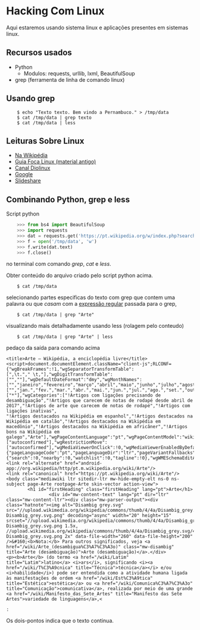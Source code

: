 # Hacking Com Linux

Aqui estaremos usando sistema linux e aplicações presentes em sistemas linux.

## Recursos usados

* Python
	- Modulos: requests, urllib, lxml, BeautifulSoup
* grep (ferramenta de linha de comando linux)

## Usando grep

```
	$ echo "Texto texto. Bem vindo a Pernambuco." > /tmp/data
	$ cat /tmp/data | grep texto
	$ cat /tmp/data | less
```

## Leituras Sobre Linux

* [Na Wikipédia](https://pt.wikipedia.org/wiki/Linux)
* [Guia Foca Linux (material antigo)](https://guiafoca.org/)
* [Canal Diolinux](https://www.diolinux.com.br/)
* [Google](https://www.google.com/)
* [Slideshare](https://pt.slideshare.net/fernando.palma/apostila-linux-bsico)

## Combinando Python, grep e less

Script python

```python
	>>> from bs4 import BeautifulSoup
	>>> import requests
	>>> dat = requests.get('https://pt.wikipedia.org/w/index.php?search=Arte&title=Especial%3APesquisar&wprov=acrw1_0')
	>>> f = open('/tmp/data', 'w')
	>>> f.write(dat.text)
	>>> f.close()
```

no terminal com comando *grep*, *cat* e *less*.


Obter conteúdo do arquivo criado pelo script python acima.
```
	$ cat /tmp/data
```

selecionando partes especificas do texto com grep que contem uma palavra ou que *casam* com a [expressão regular]() passada para o grep,

```
	$ cat /tmp/data | grep "Arte"
```

visualizando mais detalhadamente usando less (rolagem pelo conteudo)

```
	$ cat /tmp/data | grep "Arte" | less
```

pedaço da saída para comando acima

```
<title>Arte – Wikipédia, a enciclopédia livre</title>
<script>document.documentElement.className="client-js";RLCONF={"wgBreakFrames":!1,"wgSeparatorTransformTable":[",\t."," \t,"],"wgDigitTransformTable":["",""],"wgDefaultDateFormat":"dmy","wgMonthNames":["","janeiro","fevereiro","março","abril","maio","junho","julho","agosto","setembro","outubro","novembro","dezembro"],"wgMonthNamesShort":["","jan.","fev.","mar.","abr.","mai.","jun.","jul.","ago.","set.","out.","nov.","dez."],"wgRequestId":"XjgxzwpAICoAABUWjlAAAACU","wgCSPNonce":!1,"wgCanonicalNamespace":"","wgCanonicalSpecialPageName":!1,"wgNamespaceNumber":0,"wgPageName":"Arte","wgTitle":"Arte","wgCurRevisionId":56962048,"wgRevisionId":56962048,"wgArticleId":310,"wgIsArticle":!0,"wgIsRedirect":!1,"wgAction":"view","wgUserName":null,"wgUserGroups":["*"],"wgCategories":["!Artigos com ligações precisando de desambiguação","!Artigos que carecem de notas de rodapé desde abril de 2017","!Artigos de arte que carecem de notas de rodapé","!Artigos com ligações inativas",
"!Artigos destacados na Wikipédia em espanhol","!Artigos destacados na Wikipédia em catalão","!Artigos destacados na Wikipédia em macedônio","!Artigos destacados na Wikipédia em africâner","!Artigos bons na Wikipédia em galego","Arte"],"wgPageContentLanguage":"pt","wgPageContentModel":"wikitext","wgRelevantPageName":"Arte","wgRelevantArticleId":310,"wgIsProbablyEditable":!1,"wgRelevantPageIsProbablyEditable":!1,"wgRestrictionEdit":["autoconfirmed"],"wgRestrictionMove":["autoconfirmed"],"wgMediaViewerOnClick":!0,"wgMediaViewerEnabledByDefault":!0,"wgPopupsReferencePreviews":!1,"wgPopupsConflictsWithNavPopupGadget":!1,"wgVisualEditor":{"pageLanguageCode":"pt","pageLanguageDir":"ltr","pageVariantFallbacks":"pt"},"wgMFDisplayWikibaseDescriptions":{"search":!0,"nearby":!0,"watchlist":!0,"tagline":!0},"wgWMESchemaEditAttemptStepOversample":!1,"wgULSCurrentAutonym":"português","wgNoticeProject":"wikipedia","wgWikibaseItemId":"Q735",
<link rel="alternate" href="android-app://org.wikipedia/http/pt.m.wikipedia.org/wiki/Arte"/>
<link rel="canonical" href="https://pt.wikipedia.org/wiki/Arte"/>
<body class="mediawiki ltr sitedir-ltr mw-hide-empty-elt ns-0 ns-subject page-Arte rootpage-Arte skin-vector action-view">
        <h1 id="firstHeading" class="firstHeading" lang="pt">Arte</h1>
                <div id="mw-content-text" lang="pt" dir="ltr" class="mw-content-ltr"><div class="mw-parser-output"><div class="hatnote"><img alt="Disambig grey.svg" src="//upload.wikimedia.org/wikipedia/commons/thumb/4/4a/Disambig_grey.svg/20px-Disambig_grey.svg.png" decoding="async" width="20" height="15" srcset="//upload.wikimedia.org/wikipedia/commons/thumb/4/4a/Disambig_grey.svg/30px-Disambig_grey.svg.png 1.5x, //upload.wikimedia.org/wikipedia/commons/thumb/4/4a/Disambig_grey.svg/40px-Disambig_grey.svg.png 2x" data-file-width="260" data-file-height="200" />&#160;<b>Nota:</b> Para outros significados, veja <a href="/wiki/Arte_(desambigua%C3%A7%C3%A3o)" class="mw-disambig" title="Arte (desambiguação)">Arte (desambiguação)</a>.</div>
<p><b>Arte</b> (do termo <a href="/wiki/Latim" title="Latim">latino</a> <i>ars</i>, significando <i><a href="/wiki/T%C3%A9cnica" title="Técnica">técnica</a></i> e/ou <i>habilidade</i>) pode ser entendida como a atividade humana ligada às manifestações de ordem <a href="/wiki/Est%C3%A9tica" title="Estética">estética</a> ou <a href="/wiki/Comunica%C3%A7%C3%A3o" title="Comunicação">comunicativa</a>, realizada por meio de uma grande <a href="/wiki/Manifesto_das_Sete_Artes" title="Manifesto das Sete Artes">variedade de linguagens</a>,<

:
```

Os dois-pontos indica que o texto continua.
